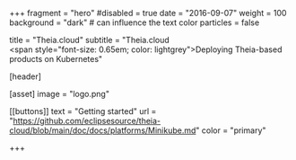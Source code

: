 +++
fragment = "hero"
#disabled = true
date = "2016-09-07"
weight = 100
background = "dark" # can influence the text color
particles = false

title = "Theia.cloud"
subtitle = "Theia.cloud<br/><span style=\"font-size: 0.65em; color: lightgrey\">Deploying Theia-based products on Kubernetes</span>"

[header]

[asset]
  image = "logo.png"

[[buttons]]
  text = "Getting started"
  url = "https://github.com/eclipsesource/theia-cloud/blob/main/doc/docs/platforms/Minikube.md"
  color = "primary"

+++

